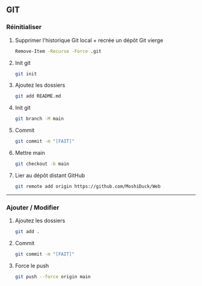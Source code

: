 
## GIT

### Réinitialiser

1. Supprimer l'historique Git local + recrée un dépôt Git vierge
    ```bash
   Remove-Item -Recurse -Force .git
   ```
   
2. Init git
    ```bash       
   git init
   ```
   
3. Ajoutez les dossiers
   ```bash
   git add README.md
   ```
   
4. Init git
   ```bash       
   git branch -M main
   ```
   
5. Commit  
    ```bash
    git commit -m "[FAIT]"
    ```
   
6. Mettre main
   ```bash  
   git checkout -b main
   ```
   
7. Lier au dépôt distant GitHub
    ```bash
   git remote add origin https://github.com/MoshiDuck/Web
   ```
---

### Ajouter / Modifier

1. Ajoutez les dossiers  
    ```bash
   git add .
    ```
   
2. Commit  
    ```bash
    git commit -m "[FAIT]"
    ```
   
3. Force le push  
    ```bash
    git push --force origin main
    ```
